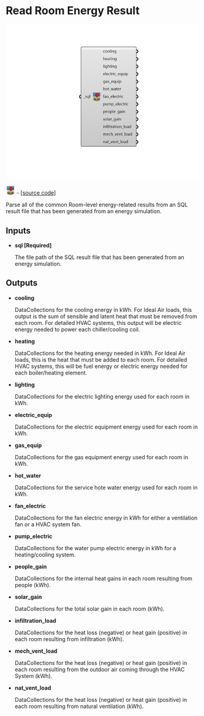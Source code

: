 # Read Room Energy Result

![](../../.gitbook/assets/Read_Room_Energy_Result.png)

![](../../.gitbook/assets/Read_Room_Energy_Result%20%281%29.png) - [\[source code\]](https://github.com/ladybug-tools/honeybee-grasshopper-energy/blob/master/honeybee_grasshopper_energy/src//HB%20Read%20Room%20Energy%20Result.py)

Parse all of the common Room-level energy-related results from an SQL result file that has been generated from an energy simulation.

## Inputs

* **sql \[Required\]**

  The file path of the SQL result file that has been generated from an energy simulation. 

## Outputs

* **cooling**

  DataCollections for the cooling energy in kWh. For Ideal Air loads, this output is the sum of sensible and latent heat that must be removed from each room.  For detailed HVAC systems, this output will be electric energy needed to power each chiller/cooling coil. 

* **heating**

  DataCollections for the heating energy needed in kWh. For Ideal Air loads, this is the heat that must be added to each room.  For detailed HVAC systems, this will be fuel energy or electric energy needed for each boiler/heating element. 

* **lighting**

  DataCollections for the electric lighting energy used for each room in kWh. 

* **electric\_equip**

  DataCollections for the electric equipment energy used for each room in kWh. 

* **gas\_equip**

  DataCollections for the gas equipment energy used for each room in kWh. 

* **hot\_water**

  DataCollections for the service hote water energy used for each room in kWh. 

* **fan\_electric**

  DataCollections for the fan electric energy in kWh for either a ventilation fan or a HVAC system fan. 

* **pump\_electric**

  DataCollections for the water pump electric energy in kWh for a heating/cooling system. 

* **people\_gain**

  DataCollections for the internal heat gains in each room resulting from people \(kWh\). 

* **solar\_gain**

  DataCollections for the total solar gain in each room \(kWh\). 

* **infiltration\_load**

  DataCollections for the heat loss \(negative\) or heat gain \(positive\) in each room resulting from infiltration \(kWh\). 

* **mech\_vent\_load**

  DataCollections for the heat loss \(negative\) or heat gain \(positive\) in each room resulting from the outdoor air coming through the HVAC System \(kWh\). 

* **nat\_vent\_load**

  DataCollections for the heat loss \(negative\) or heat gain \(positive\) in each room resulting from natural ventilation \(kWh\). 

